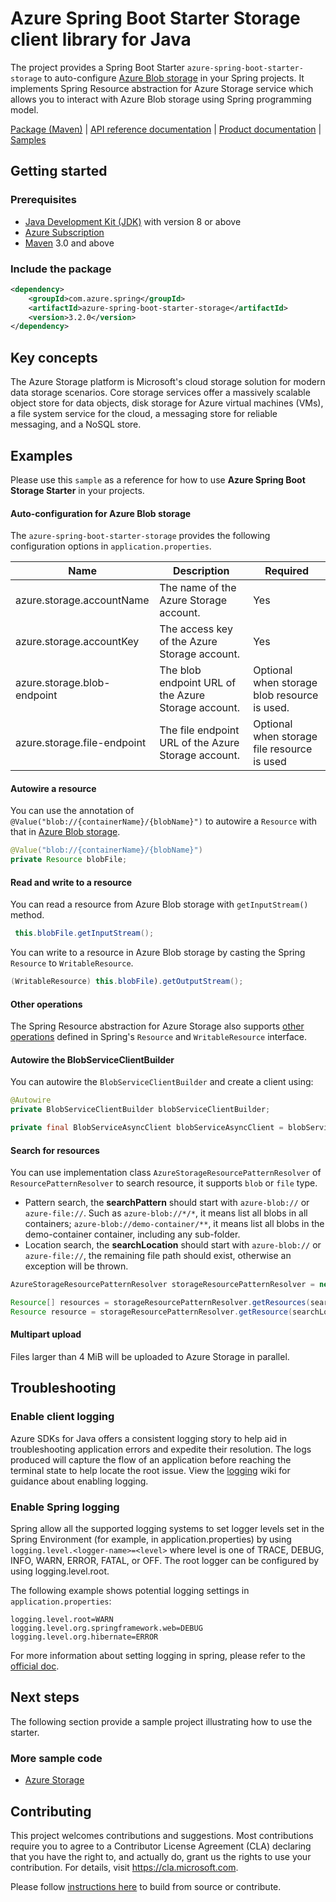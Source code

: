 # Azure Spring Boot Starter Storage client library for Java

The project provides a Spring Boot Starter `azure-spring-boot-starter-storage` to auto-configure [Azure Blob storage][azure_blob_storage] in your Spring projects. It implements Spring Resource abstraction for Azure Storage service which allows you to interact with Azure Blob storage using Spring programming model.

[Package (Maven)][package] | [API reference documentation][refdocs] | [Product documentation][docs] | [Samples][sample]

## Getting started
### Prerequisites
- [Java Development Kit (JDK)][jdk_link] with version 8 or above
- [Azure Subscription][azure_subscription]
- [Maven][maven] 3.0 and above

### Include the package
[//]: # ({x-version-update-start;com.azure.spring:azure-spring-boot-starter-storage;current})
```xml
<dependency>
    <groupId>com.azure.spring</groupId>
    <artifactId>azure-spring-boot-starter-storage</artifactId>
    <version>3.2.0</version>
</dependency>
```
[//]: # ({x-version-update-end})

## Key concepts
The Azure Storage platform is Microsoft's cloud storage solution for modern data storage scenarios. Core storage services offer a massively scalable object store for data objects, disk storage for Azure virtual machines (VMs), a file system service for the cloud, a messaging store for reliable messaging, and a NoSQL store.

## Examples

Please use this `sample` as a reference for how to use **Azure Spring Boot Storage Starter** in your projects. 

#### Auto-configuration for Azure Blob storage

The `azure-spring-boot-starter-storage` provides the following configuration options in `application.properties`.

Name | Description | Required  
---|---|---
 azure.storage.accountName | The name of the Azure Storage account. | Yes |
 azure.storage.accountKey | The access key of the Azure Storage account. | Yes |
 azure.storage.blob-endpoint | The blob endpoint URL of the Azure Storage account. | Optional when storage blob resource is used. |
 azure.storage.file-endpoint | The file endpoint URL of the Azure Storage account. | Optional when storage file resource is used |

#### Autowire a resource 
You can use the annotation of `@Value("blob://{containerName}/{blobName}")` to autowire a `Resource` with that in [Azure Blob storage][azure_storage].

```java
@Value("blob://{containerName}/{blobName}")
private Resource blobFile;
```

#### Read and write to a resource 
 You can read a resource from Azure Blob storage with `getInputStream()` method.

```java
 this.blobFile.getInputStream();
```
You can write to a resource in Azure Blob storage by casting the Spring `Resource` to `WritableResource`. 

```java
(WritableResource) this.blobFile).getOutputStream();
```

#### Other operations 
The Spring Resource abstraction for Azure Storage also supports [other operations][other_operation] defined in Spring's `Resource` and `WritableResource` interface. 

#### Autowire the BlobServiceClientBuilder
You can autowire the `BlobServiceClientBuilder` and create a client using:
```java
@Autowire
private BlobServiceClientBuilder blobServiceClientBuilder;

private final BlobServiceAsyncClient blobServiceAsyncClient = blobServiceClientBuilder.buildAsyncClient();

```

#### Search for resources
You can use implementation class `AzureStorageResourcePatternResolver` of `ResourcePatternResolver` to search resource, it supports `blob` or `file` type.
* Pattern search, the **searchPattern** should start with `azure-blob://` or `azure-file://`. Such as `azure-blob://*/*`, it means list all blobs in all containers; `azure-blob://demo-container/**`, it means list all blobs in the demo-container container, including any sub-folder.
* Location search, the **searchLocation** should start with `azure-blob://` or `azure-file://`, the remaining file path should exist, otherwise an exception will be thrown.

```java
AzureStorageResourcePatternResolver storageResourcePatternResolver = new AzureStorageResourcePatternResolver(blobServiceClientBuilder.buildClient());

Resource[] resources = storageResourcePatternResolver.getResources(searchPattern);
Resource resource = storageResourcePatternResolver.getResource(searchLocation);
```

#### Multipart upload
Files larger than 4 MiB will be uploaded to Azure Storage in parallel.

## Troubleshooting
### Enable client logging
Azure SDKs for Java offers a consistent logging story to help aid in troubleshooting application errors and expedite their resolution. The logs produced will capture the flow of an application before reaching the terminal state to help locate the root issue. View the [logging][logging] wiki for guidance about enabling logging.

### Enable Spring logging
Spring allow all the supported logging systems to set logger levels set in the Spring Environment (for example, in application.properties) by using `logging.level.<logger-name>=<level>` where level is one of TRACE, DEBUG, INFO, WARN, ERROR, FATAL, or OFF. The root logger can be configured by using logging.level.root.

The following example shows potential logging settings in `application.properties`:

```properties
logging.level.root=WARN
logging.level.org.springframework.web=DEBUG
logging.level.org.hibernate=ERROR
```

For more information about setting logging in spring, please refer to the [official doc][logging_doc].
 
## Next steps
The following section provide a sample project illustrating how to use the starter.
### More sample code
- [Azure Storage][sample]

## Contributing
This project welcomes contributions and suggestions.  Most contributions require you to agree to a Contributor License Agreement (CLA) declaring that you have the right to, and actually do, grant us the rights to use your contribution. For details, visit https://cla.microsoft.com.

Please follow [instructions here][contributing_md] to build from source or contribute.

<!-- Link -->
[docs]: https://docs.microsoft.com/azure/developer/java/spring-framework/configure-spring-boot-starter-java-app-with-azure-storage
[package]: https://mvnrepository.com/artifact/com.microsoft.azure/spring-starter-azure-storage
[refdocs]: https://azure.github.io/azure-sdk-for-java/springboot.html#azure-spring-boot
[src]: https://github.com/Azure/azure-sdk-for-java/tree/master/sdk/spring/azure-spring-boot-starter-storage
[sample]: https://github.com/Azure/azure-sdk-for-java/tree/master/sdk/spring/azure-spring-boot-samples/azure-spring-boot-sample-storage-resource
[logging]: https://github.com/Azure/azure-sdk-for-java/wiki/Logging-with-Azure-SDK#use-logback-logging-framework-in-a-spring-boot-application
[azure_subscription]: https://azure.microsoft.com/free
[logging_doc]: https://docs.spring.io/spring-boot/docs/current/reference/html/spring-boot-features.html#boot-features-logging
[contributing_md]: https://github.com/Azure/azure-sdk-for-java/tree/master/sdk/spring/CONTRIBUTING.md
[maven]: https://maven.apache.org/
[azure_blob_storage]: https://docs.microsoft.com/azure/storage/blobs/storage-blobs-introduction
[azure_storage]: https://azure.microsoft.com/services/storage/blobs/
[other_operation]: https://docs.spring.io/spring/docs/current/spring-framework-reference/core.html#resources
[jdk_link]: https://docs.microsoft.com/java/azure/jdk/?view=azure-java-stable
